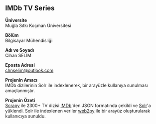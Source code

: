 ## IMDb TV Series

**Üniversite**<br>Muğla Sıtkı Koçman Üniversitesi

**Bölüm** <br>Bilgisayar Mühendisliği

**Adı ve Soyadı**<br>Cihan SELİM

**Eposta Adresi**<br>chnselim@outlook.com

**Projenin Amacı**<br>IMDb dizilerinin Solr ile indexlenerek, bir arayüzle kullanıya sunulması amaçlanmıştır.

**Projenin Özeti**<br>[Scrapy]('https://scrapy.org/') ile 2300+ TV dizisi [IMDb](http://www.imdb.com/search/title?title_type=tv_series)'den JSON formatında çekildi ve [Solr](http://lucene.apache.org/solr/)'a yüklendi. Solr ile indexlenen veriler [web2py]('http://www.web2py.com/') ile bir arayüz oluşturularak kullanıcıya sunuldu.
